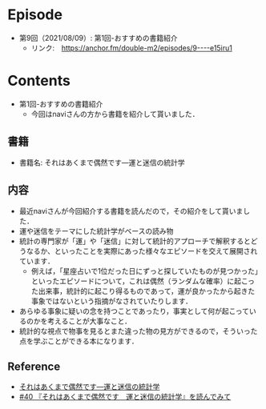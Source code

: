 # Episode
- 第9回（2021/08/09）: 第1回-おすすめの書籍紹介
    - リンク:　https://anchor.fm/double-m2/episodes/9----e15iru1

# Contents
- 第1回-おすすめの書籍紹介
	- 今回はnaviさんの方から書籍を紹介して貰いました．

## 書籍
- 書籍名: それはあくまで偶然です―運と迷信の統計学

## 内容
- 最近naviさんが今回紹介する書籍を読んだので，その紹介をして貰いました．
- 運や迷信をテーマにした統計学がベースの読み物
- 統計の専門家が「運」や「迷信」に対して統計的アプローチで解釈するとどうなるか、といったことを実際にあった様々なエピソードを交えて展開されています．
	- 例えば，「星座占いで1位だった日にずっと探していたものが見つかった」といったエピソードについて，これは偶然（ランダムな確率）に起こった出来事，統計的に起こり得るものであって，運が良かったから起きた事象ではないという指摘がなされていたりします．
- あらゆる事象に疑いの念を持つことであったり，事実として何が起こっているのかを考えることが大事なこと．
- 統計的な視点で物事を見るとまた違った物の見方ができるので，そういった点を学ぶことができる本になります．


## Reference
- [それはあくまで偶然です―運と迷信の統計学](https://www.amazon.co.jp/dp/415209995X)
- [#40 『それはあくまで偶然です　運と迷信の統計学』を読んでみて](https://note.com/nvillage24/n/n806ac9f23ba6)
